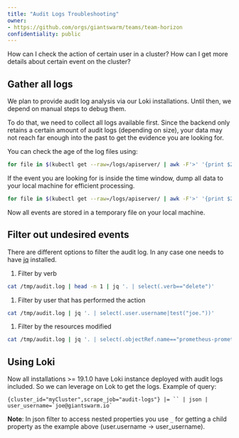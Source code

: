 ```yaml
---
title: "Audit Logs Troubleshooting"
owner:
- https://github.com/orgs/giantswarm/teams/team-horizon
confidentiality: public
---
```


How can I check the action of certain user in a cluster? How can I get more details about certain event on the cluster?

## Gather all logs

We plan to provide audit log analysis via our Loki installations. Until then, we depend on manual steps to debug them.

To do that, we need to collect all logs available first. Since the backend only retains a certain amount of audit logs (depending on size), your data may not reach far enough into the past to get the evidence you are looking for.

You can check the age of the log files using:
```bash
for file in $(kubectl get --raw=/logs/apiserver/ | awk -F'>' '{print $2}' | sed 's/<\/a$//' ); do echo $file; done
```

If the event you are looking for is inside the time window, dump all data to your local machine for efficient processing.

```bash
for file in $(kubectl get --raw=/logs/apiserver/ | awk -F'>' '{print $2}' | sed 's/<\/a$//' ); do kubectl get --raw=/logs/apiserver/$file 2>/dev/null >> /tmp/audit.log ; done
```

Now all events are stored in a temporary file on your local machine.

## Filter out undesired events

There are different options to filter the audit log. In any case one needs to have [jq](https://github.com/jqlang/jq) installed.

1. Filter by verb

```bash
cat /tmp/audit.log | head -n 1 | jq '. | select(.verb=="delete")'
```

1. Filter by user that has performed the action

```bash
cat /tmp/audit.log | jq '. | select(.user.username|test("joe."))'
```

1. Filter by the resources modified

```bash
cat /tmp/audit.log | jq '. | select(.objectRef.name=="prometheus-prometheus-exporters-tls-assets")'
```

## Using Loki

Now all installations >= 19.1.0 have Loki instance deployed with audit logs included. So we can leverage on Lok to get the logs. Example of query:

```
{cluster_id="myCluster",scrape_job="audit-logs"} |= `` | json | user_username=`joe@giantswarm.io`
```

__Note__: In json filter to access nested properties you use `_` for getting a child property as the example above (user.username -> user_username).
